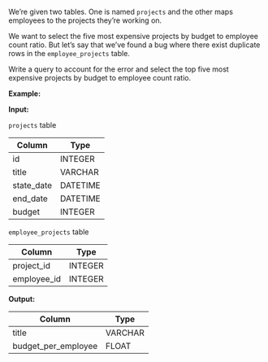 ﻿
We’re given two tables. One is named  `projects`  and the other maps employees to the projects they’re working on.

We want to select the five most expensive projects by budget to employee count ratio. But let’s say that we’ve found a bug where there exist duplicate rows in the  `employee_projects`  table.

Write a query to account for the error and select the top five most expensive projects by budget to employee count ratio.

**Example:**

**Input:**

`projects`  table


|   Column   |   Type   |
|------------|----------|
| id         | INTEGER  |
| title      | VARCHAR  |
| state_date | DATETIME |
| end_date   | DATETIME |
| budget     | INTEGER  |



`employee_projects`  table


|   Column    |  Type   |
|-------------|---------|
| project_id  | INTEGER |
| employee_id | INTEGER |



**Output:**



|       Column        |  Type   |
|---------------------|---------|
| title               | VARCHAR |
| budget_per_employee | FLOAT   |


